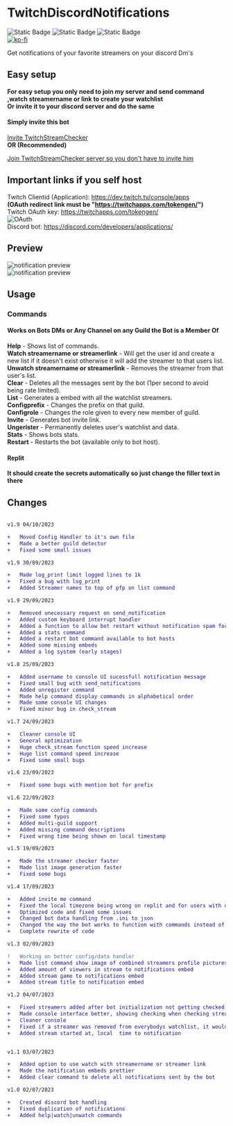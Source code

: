 # **TwitchDiscordNotifications**
![Static Badge](https://img.shields.io/badge/Version-v1.9-8ebff1?style=for-the-badge&logo=v)
![Static Badge](https://img.shields.io/badge/Language-python-3776ab?style=for-the-badge&logo=python)
![Static Badge](https://img.shields.io/badge/License-GNU%20GPL%20v3-blue.svg?style=for-the-badge)  
[![ko-fi](https://ko-fi.com/img/githubbutton_sm.svg)](https://ko-fi.com/S6S8HV2DY)

Get notifications of your favorite streamers on your discord Dm's


## Easy setup
**For easy setup you only need to join my server and send command ,watch streamername or link to create your watchlist  
Or invite it to your discord server and do the same**
#### Simply invite this bot
[Invite TwitchStreamChecker](https://discord.com/api/oauth2/authorize?client_id=1124891382595727460&permissions=8&scope=bot)  
**OR (Recommended)**
  
[Join TwitchStreamChecker server so you don't have to invite him](https://discord.gg/gbdPCxNavc)  

## **Important links if you self host**
Twitch Clientid (Application): https://dev.twitch.tv/console/apps   
**(OAuth redirect link must be "https://twitchapps.com/tokengen/")**  
Twitch OAuth key: https://twitchapps.com/tokengen/  
![OAuth](https://i.imgur.com/fuHBvHK.png)  
Discord bot: https://discord.com/developers/applications/


## Preview  
![notification preview](https://i.imgur.com/hpgxark.png)  
![notification preview](https://i.imgur.com/Dx6LxR6.png)


## **Usage**  
### **Commands**
#### **Works on Bots DMs or Any Channel on any Guild the Bot is a Member Of**  
**Help** - Shows list of commands.  
**Watch streamername or streamerlink** - Will get the user id and create a new list if it doesn't exist otherwise it will add the streamer to that users list.  
**Unwatch streamername or streamerlink** - Removes the streamer from that user's list.  
**Clear** - Deletes all the messages sent by the bot (1per second to avoid being rate limited).  
**List** - Generates a embed with all the watchlist streamers.  
**Configprefix** - Changes the prefix on that guild.  
**Configrole** - Changes the role given to every new member of guild.  
**Invite** - Generates bot invite link.  
**Ungerister** - Permanently deletes user's watchlist and data.  
**Stats** - Shows bots stats.  
**Restart** - Restarts the bot (available only to bot host).  
#### Replit
**It should create the secrets automatically so just change the filler text in there**

## Changes
```diff

v1.9 04/10/2023

+   Moved Config Handler to it's own file
+   Made a better guild detector
+   Fixed some small issues

v1.9 30/09/2023

+   Made log_print limit logged lines to 1k
+   Fixed a bug with log_print
+   Added Streamer names to top of pfp on list command

v1.9 29/09/2023

+   Removed unecessary request on send_notification
+   Added custom keyboard interrupt handler
+   Added a function to allow bot restart without notification spam for already streaming streamers
+   Added a stats command
+   Added a restart bot command available to bot hosts
+   Added some missing embeds
+   Added a log system (early stages)

v1.8 25/09/2023

+   Added username to console UI sucessfull notification message
+   Fixed small bug with send_notifications
+   Added unregister command
+   Made help command display commands in alphabetical order
+   Made some console UI changes
+   Fixed minor bug in check_stream

v1.7 24/09/2023

+   Cleaner console UI
+   General optimization
+   Huge check_stream function speed increase
+   Huge list command speed increase
+   Fixed some small bugs

v1.6 23/09/2023

+   Fixed some bugs with mention bot for prefix

v1.6 22/09/2023

+   Made some config commands
+   Fixed some typos
+   Added multi-guild support
+   Added missing command descriptions
+   Fixed wrong time being shown on local timestamp

v1.5 19/09/2023

+   Made the streamer checker faster
+   Made list image generation faster
+   Fixed some bugs

v1.4 17/09/2023

+   Added invite me command
+   Fixed the local timezone being wrong on replit and for users with different timezone from script host
+   Optimized code and fixed some issues
+   Changed bot data handling from .ini to json
+   Changed the way the bot works to function with commands instead of plain messages
+   Complete rewrite of code

v1.3 02/09/2023

!   Working on better config/data handler
+   Made list command show image of combined streamers profile pictures
+   Added amount of viewers in stream to notifications embed
+   Added stream game to notifications embed
+   Added stream title to notification embed

v1.2 04/07/2023

+   Fixed streamers added after bot initialization not getting checked
+   Made console interface better, showing checking when checking streamer and showing currently streaming streamers
+   Cleaner console
+   Fixed if a streamer was removed from everybodys watchlist, it wouldn't leave the currently streaming list
+   Added stream started at, local  time to notification


v1.1 03/07/2023

+   Added option to use watch with streamername or streamer link
+   Made the notification embeds prettier
+   Added clear command to delete all notifications sent by the bot

v1.0 02/07/2023

+   Created discord bot handling
+   Fixed duplication of notifications
+   Added help|watch|unwatch commands

```
